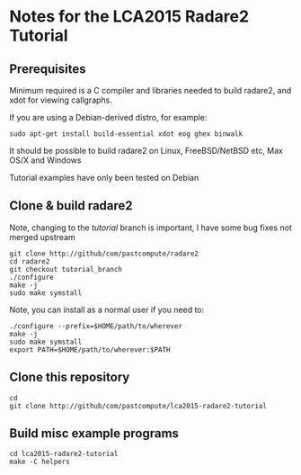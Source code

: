 # Notes for the LCA2015 Radare2 Tutorial

## Prerequisites

Minimum required is a C compiler and libraries needed to build radare2, and xdot for viewing callgraphs.

If you are using a Debian-derived distro, for example:

    sudo apt-get install build-essential xdot eog ghex binwalk

It should be possible to build radare2 on Linux, FreeBSD/NetBSD etc, Max OS/X and Windows

Tutorial examples have only been tested on Debian

## Clone & build radare2

Note, changing to the *tutorial* branch is important, I have some bug fixes not merged upstream

    git clone http://github/com/pastcompute/radare2
    cd radare2
    git checkout tutorial_branch
    ./configure
    make -j
    sudo make symstall

Note, you can install as a normal user if you need to:

    ./configure --prefix=$HOME/path/to/wherever
    make -j
    sudo make symstall
    export PATH=$HOME/path/to/wherever:$PATH

## Clone this repository

    cd
    git clone http://github/com/pastcompute/lca2015-radare2-tutorial

## Build misc example programs

    cd lca2015-radare2-tutorial
    make -C helpers

